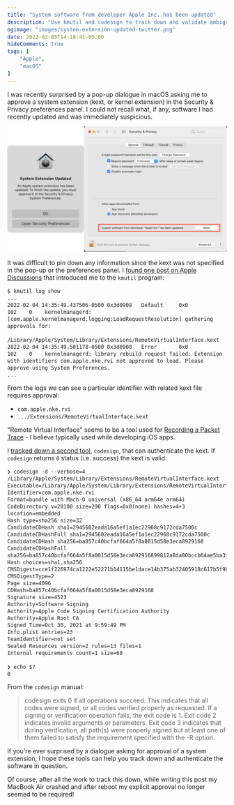 ```yaml
---
title: "System software from developer Apple Inc. has been updated"
description: "Use kmutil and codesign to track down and validate ambiguous macOS system updates."
ogimage: "images/system-extension-updated-twitter.png"
date: 2022-02-05T14:18:41-05:00
hideComments: true
tags: [
    "Apple",
    "macOS"
]
---
```


I was recently surprised by a pop-up dialogue in macOS asking me to
approve a system extension (kext, or kernel extension) in the
Security & Privacy preferences panel. I could not recall what, if any,
software I had recently updated and was immediately suspicious.

![System Extension Updated dialogue box and System Settings for Security and Privacy](images/combined.png)

It was difficult to pin down any information since the kext was not
specified in the pop-up or the preferences panel. I [found one post on Apple Discussions](https://discussions.apple.com/thread/252404518)
that introduced me to the `kmutil` program:

```
$ kmutil log show
...
2022-02-04 14:35:49.437506-0500 0x3d0908   Default     0x0                  102    0    kernelmanagerd: [com.apple.kernelmanagerd.logging:LoadRequestResolution] gathering approvals for: 
	/Library/Apple/System/Library/Extensions/RemoteVirtualInterface.kext
2022-02-04 14:35:49.501178-0500 0x3d0908   Error       0x0                  102    0    kernelmanagerd: library rebuild request failed: Extension with identifiers com.apple.nke.rvi not approved to load. Please approve using System Preferences.
...
```

From the logs we can see a particular identifier with related kext file requires approval:
* `com.apple.nke.rvi`
* `.../Extensions/RemoteVirtualInterface.kext`

"Remote Virtual Interface" seems to be a tool used for [Recording a Packet Trace](https://developer.apple.com/documentation/network/recording_a_packet_trace) - I believe typically used while developing iOS apps.

I [tracked down a second tool](https://apple.stackexchange.com/a/155168/178626), `codesign`, that can
authenticate the kext. If `codesign` returns `0` status (i.e. success) the kext is valid:

```
❯ codesign -d --verbose=4 /Library/Apple/System/Library/Extensions/RemoteVirtualInterface.kext
Executable=/Library/Apple/System/Library/Extensions/RemoteVirtualInterface.kext/Contents/MacOS/RemoteVirtualInterface
Identifier=com.apple.nke.rvi
Format=bundle with Mach-O universal (x86_64 arm64e arm64)
CodeDirectory v=20100 size=290 flags=0x0(none) hashes=4+3 location=embedded
Hash type=sha256 size=32
CandidateCDHash sha1=2945602eada16a5ef1a1ec22968c9172cda7500c
CandidateCDHashFull sha1=2945602eada16a5ef1a1ec22968c9172cda7500c
CandidateCDHash sha256=ba857c40bcfaf664a5f8a0015d58e3eca8929168
CandidateCDHashFull sha256=ba857c40bcfaf664a5f8a0015d58e3eca892916899812a8da80bccb64ae5ba3f
Hash choices=sha1,sha256
CMSDigest=cce1f226974ca1222e52271b14115be1dace14b375ab32405918c617b5f9b47e
CMSDigestType=2
Page size=4096
CDHash=ba857c40bcfaf664a5f8a0015d58e3eca8929168
Signature size=4523
Authority=Software Signing
Authority=Apple Code Signing Certification Authority
Authority=Apple Root CA
Signed Time=Oct 30, 2021 at 9:59:49 PM
Info.plist entries=23
TeamIdentifier=not set
Sealed Resources version=2 rules=13 files=1
Internal requirements count=1 size=68

❯ echo $?
0
```

From the `codesign` manual:
> codesign exits 0 if all operations succeed. This indicates that all codes were signed, or all codes verified properly as requested. If a signing or verification operation fails, the exit code is 1. Exit code 2 indicates invalid arguments or parameters. Exit code 3 indicates that during verification, all path(s) were properly signed but at least one of them failed to satisfy the requirement specified with the -R option.

If you're ever surprised by a dialogue asking for approval of a system extension,
I hope these tools can help you track down and authenticate the software in question.

Of course, after all the work to track this down, while writing this post my MacBook Air
crashed and after reboot my explicit approval no longer seemed to be required!
